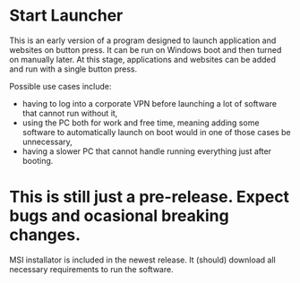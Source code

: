 # Start Launcher
This is an early version of a program designed to launch application and websites on button press.
It can be run on Windows boot and then turned on manually later.
At this stage, applications and websites can be added and run with a single button press.

Possible use cases include:
 - having to log into a corporate VPN before launching a lot of software that cannot run without it,
 - using the PC both for work and free time, meaning adding some software to automatically launch on boot would in one of those cases be unnecessary,
 - having a slower PC that cannot handle running everything just after booting.

# This is still just a pre-release. Expect bugs and ocasional breaking changes.

MSI installator is included in the newest release. It (should) download all necessary requirements to run the software.